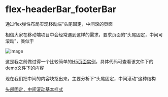 # flex-headerBar_footerBar

通过flex弹性布局实现移动端“头尾固定，中间滚的页面

相信大家在移动端项目中会经常遇到这样的需求，要求页面的“头尾固定，中间可滚动”，类似于

![image](https://user-images.githubusercontent.com/26807227/44567616-cfa5eb80-a7a5-11e8-920e-d616ea38b0bf.png)

这是我之前做过得一个比较简单的[H5页面实例](https://lulujianglab.github.io/flex-headerBar_footerBar/demo/)，具体代码可查看该文件下的demo文件下的内容

现在我们把中间的内容块抠出来，主要分析下“头尾固定，中间滚动”这种结构

[头部固定，中间滚动基本样式](https://lulujianglab.github.io/flex-headerBar_footerBar/)



